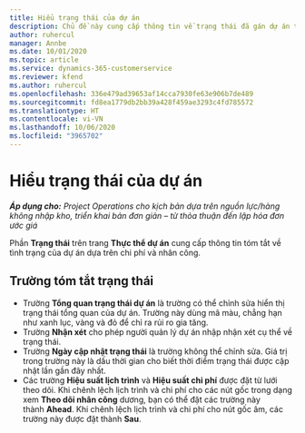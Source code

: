 ```yaml
---
title: Hiểu trạng thái của dự án
description: Chủ đề này cung cấp thông tin về trạng thái đã gán dự án trong Dynamics 365 Project Operations.
author: ruhercul
manager: Annbe
ms.date: 10/01/2020
ms.topic: article
ms.service: dynamics-365-customerservice
ms.reviewer: kfend
ms.author: ruhercul
ms.openlocfilehash: 336e479ad39653af14cca7930fe63e906b7de489
ms.sourcegitcommit: fd8ea1779db2bb39a428f459ae3293c4fd785572
ms.translationtype: HT
ms.contentlocale: vi-VN
ms.lasthandoff: 10/06/2020
ms.locfileid: "3965702"
---
```

# <a name="understand-project-status"></a>Hiểu trạng thái của dự án

_**Áp dụng cho:** Project Operations cho kịch bản dựa trên nguồn lực/hàng không nhập kho, triển khai bản đơn giản – từ thỏa thuận đến lập hóa đơn ước giá_


Phần **Trạng thái** trên trang **Thực thể dự án** cung cấp thông tin tóm tắt về tình trạng của dự án dựa trên chi phí và nhân công.


## <a name="status-summary-fields"></a>Trường tóm tắt trạng thái

- Trường **Tổng quan trạng thái dự án** là trường có thể chỉnh sửa hiển thị trạng thái tổng quan của dự án. Trường này dùng mã màu, chẳng hạn như xanh lục, vàng và đỏ để chỉ ra rủi ro gia tăng. 
- Trường **Nhận xét** cho phép người quản lý dự án nhập nhận xét cụ thể về trạng thái. 
- Trường **Ngày cập nhật trạng thái** là trường không thể chỉnh sửa. Giá trị trong trường này là dấu thời gian cho biết thời điểm trạng thái được cập nhật lần gần đây nhất.
- Các trường **Hiệu suất lịch trình** và **Hiệu suất chi phí** được đặt từ lưới theo dõi. Khi chênh lệch lịch trình và chi phí cho các nút gốc trong dạng xem **Theo dõi nhân công** dương, bạn có thể đặt các trường này thành **Ahead**. Khi chênh lệch lịch trình và chi phí cho nút gốc âm, các trường này được đặt thành **Sau**.
